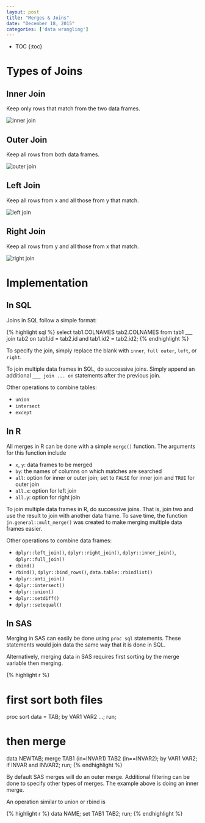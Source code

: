 ```yaml
---
layout: post
title: "Merges & Joins"
date: "December 18, 2015"
categories: ['data wrangling']
---
```


* TOC
{:toc}

# Types of Joins

## Inner Join
Keep only rows that match from the two data frames.

![inner join](http://jennguyen1.github.io/nhuyhoa/figure/images/inner_join.png)

## Outer Join
Keep all rows from both data frames.

![outer join](http://jennguyen1.github.io/nhuyhoa/figure/images/outer_join.png)

## Left Join
Keep all rows from x and all those from y that match.

![left join](http://jennguyen1.github.io/nhuyhoa/figure/images/left_join.png)

## Right Join
Keep all rows from y and all those from x that match.

![right join](http://jennguyen1.github.io/nhuyhoa/figure/images/right_join.png)

# Implementation 

## In SQL
Joins in SQL follow a simple format:

{% highlight sql %}
select tab1.COLNAMES tab2.COLNAMES
from tab1
___ join tab2
on tab1.id = tab2.id and tab1.id2 = tab2.id2;
{% endhighlight %}

To specify the join, simply replace the blank with `inner`, `full outer`, `left`, or `right`. 

To join multiple data frames in SQL, do successive joins. Simply append an additional `___ join ... on` statements after the previous join.

Other operations to combine tables:

* `union`
* `intersect`
* `except`

## In R
All merges in R can be done with a simple `merge()` function. The arguments for this function include

* `x`, `y`: data frames to be merged
* `by`: the names of columns on which matches are searched
* `all`: option for inner or outer join; set to `FALSE` for inner join and `TRUE` for outer join
* `all.x`: option for left join
* `all.y`: option for right join

To join multiple data frames in R, do successive joins. That is, join two and use the result to join with another data frame. To save time, the function `jn.general::mult_merge()` was created to make merging multiple data frames easier.

Other operations to combine data frames:

* `dplyr::left_join()`, `dplyr::right_join()`, `dplyr::inner_join()`, `dplyr::full_join()`
* `cbind()`
* `rbind()`, `dplyr::bind_rows()`, `data.table::rbindlist()`
* `dplyr::anti_join()` 
* `dplyr::intersect()` 
* `dplyr::union()` 
* `dplyr::setdiff()`
* `dplyr::setequal()`

## In SAS

Merging in SAS can easily be done using `proc sql` statements. These statements would join data the same way that it is done in SQL. 

Alternatively, merging data in SAS requires first sorting by the merge variable then merging.


{% highlight r %}
# first sort both files
proc sort data = TAB;
by VAR1 VAR2 ...;
run;

# then merge
data NEWTAB;
merge TAB1 (in=INVAR1) TAB2 (in==INVAR2);
by VAR1 VAR2;
if INVAR and INVAR2;
run;
{% endhighlight %}

By default SAS merges will do an outer merge. Additional filtering can be done to specify other types of merges. The example above is doing an inner merge. 

An operation similar to union or rbind is

{% highlight r %}
data NAME;
set TAB1 TAB2;
run;
{% endhighlight %}

